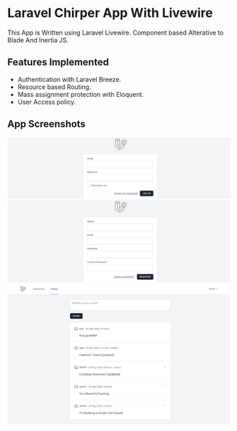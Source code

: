 # Laravel Chirper App With Livewire

This App is Written using Laravel Livewire. Component based Alterative to Blade And Inertia JS.

## Features Implemented

-   Authentication with Laravel Breeze.
-   Resource based Routing.
-   Mass assignment protection with Eloquent.
-   User Access policy.

## App Screenshots

![login](./public/assets/localhost_8000_login.png)
![register](./public/assets/localhost_8000_register.png)
![chirps](./public/assets/localhost_8000_chirps.png)
